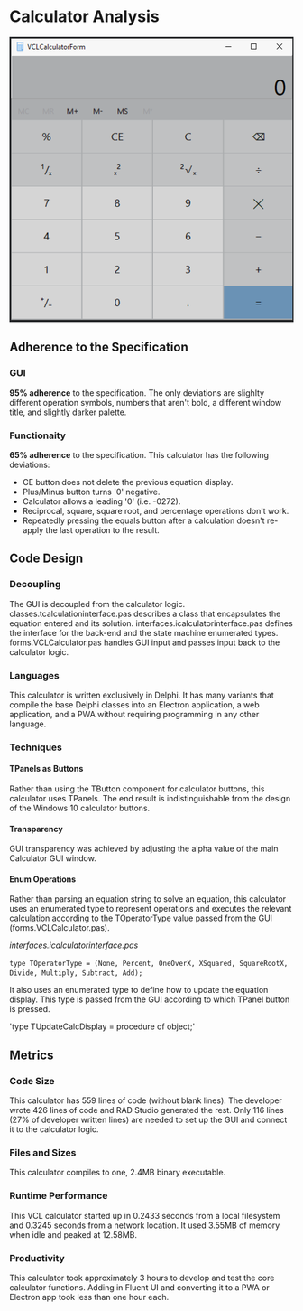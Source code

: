 # Calculator Analysis 

![Barker VCL Calculator Appearance](https://github.com/Embarcadero/ComparisonResearch/blob/main/calculator/delphi-vcl/barker/Barker%20VCL%20Calculator%20Appearance.PNG)

## Adherence to the Specification

### GUI
**95% adherence** to the specification. The only deviations are slighlty different operation symbols, numbers that aren't bold, a different window title, and slightly darker palette.  

### Functionaity
**65% adherence** to the specification. This calculator has the following deviations:
- CE button does not delete the previous equation display.
- Plus/Minus button turns '0' negative.
- Calculator allows a leading '0' (i.e. -0272).
- Reciprocal, square, square root, and percentage operations don't work.
- Repeatedly pressing the equals button after a calculation doesn't re-apply the last operation to the result.

## Code Design

### Decoupling
The GUI is decoupled from the calculator logic. classes.tcalculationinterface.pas describes a class that encapsulates the equation entered and its solution. interfaces.icalculatorinterface.pas defines the interface for the back-end and the state machine enumerated types.  forms.VCLCalculator.pas handles GUI input and passes input back to the calculator logic.

### Languages
This calculator is written exclusively in Delphi. It has many variants that compile the base Delphi classes into an Electron application, a web application, and a PWA without requiring programming in any other language.

### Techniques
#### TPanels as Buttons
Rather than using the TButton component for calculator buttons, this calculator uses TPanels.  The end result is indistinguishable from the design of the Windows 10 calculator buttons.

#### Transparency
GUI transparency was achieved by adjusting the alpha value of the main Calculator GUI window. 

#### Enum Operations
Rather than parsing an equation string to solve an equation, this calculator uses an enumerated type to represent operations and executes the relevant calculation according to the TOperatorType value passed from the GUI (forms.VCLCalculator.pas).

*interfaces.icalculatorinterface.pas*

`type TOperatorType = (None, Percent, OneOverX, XSquared, SquareRootX, Divide, Multiply, Subtract, Add);`

It also uses an enumerated type to define how to update the equation display.  This type is passed from the GUI according to which TPanel button is pressed.

'type TUpdateCalcDisplay = procedure of object;'

## Metrics

### Code Size
This calculator has 559 lines of code (without blank lines). The developer wrote 426 lines of code and RAD Studio generated the rest. Only 116 lines (27% of developer written lines) are needed to set up the GUI and connect it to the calculator logic.

### Files and Sizes
This calculator compiles to one, 2.4MB binary executable.

### Runtime Performance
This VCL calculator started up in 0.2433 seconds from a local filesystem and 0.3245 seconds from a network location.  It used 3.55MB of memory when idle and peaked at 12.58MB.

### Productivity
This calculator took approximately 3 hours to develop and test the core calculator functions.  Adding in Fluent UI and converting it to a PWA or Electron app took less than one hour each.
